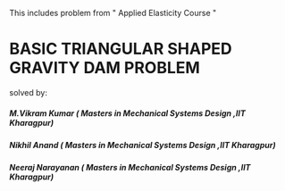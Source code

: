 This includes problem from " Applied Elasticity Course "


#                     BASIC TRIANGULAR SHAPED GRAVITY DAM PROBLEM



solved by:

##### M.Vikram Kumar   ( Masters in Mechanical Systems Design ,IIT Kharagpur)

##### Nikhil Anand     ( Masters in Mechanical Systems Design ,IIT Kharagpur)

##### Neeraj Narayanan ( Masters in Mechanical Systems Design ,IIT Kharagpur)
